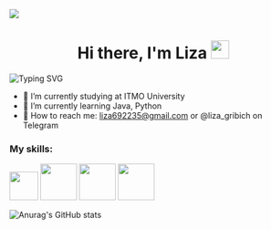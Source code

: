 ![](https://img.freepik.com/premium-photo/colorful-cloudy-sky-at-sunset-gradient-color_416511-7531.jpg?w=1380)

<h1 align="center">Hi there, I'm Liza
<img src="https://smile-emoji.ru/wp-content/uploads/site-images/discord/464cdfe6f118458c3715ab4e64299565.gif" height="32"/></h1>

<img src="https://readme-typing-svg.herokuapp.com?font=Fira+Code&pause=2500&color=F797EFF2&width=435&lines=Computer+science+student+from+Russia" alt="Typing SVG" />

- 🧠 I’m currently studying at ITMO University
- 🔮 I’m currently learning Java, Python
- 💬 How to reach me: liza692235@gmail.com or @liza_gribich on Telegram

### My skills:
<a href="https://www.oracle.com/java/"><img height="50" width="50" src="https://s1.iconbird.com/ico/0912/MetroUIDock/w512h5121347465064Java.png"></a> <a href="https://www.python.org/"><img height="64" width="64" src="https://cdn.simpleicons.org/python"></a> <a href="https://www.latex-project.org/"><img height="64" width="64" src="https://cdn.simpleicons.org/latex"></a> <a href="https://www.javascript.com/"><img height="64" width="64" src="https://cdn.simpleicons.org/javascript"></a>

![Anurag's GitHub stats](https://github-readme-stats.vercel.app/api?username=LizaGribich&show_icons=true&theme=radical)

